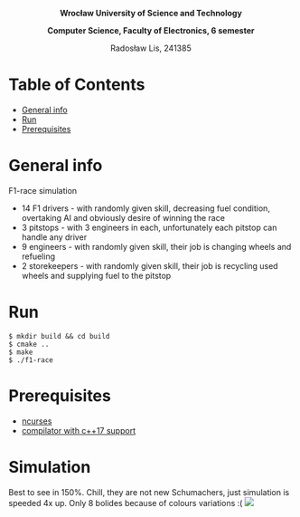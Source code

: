 **<p align="center"> Wrocław University of Science and Technology </p>**
**<p align="center"> Computer Science, Faculty of Electronics, 6 semester </p>**
<p align="center"> Radosław Lis, 241385 </p>

# Table of Contents
- [General info](#desc)
- [Run](#run)
- [Prerequisites](#pre)

<a name="desc"></a>
# General info
F1-race simulation
- 14 F1 drivers - with randomly given skill, decreasing fuel condition, overtaking AI and obviously desire of winning the race
- 3 pitstops - with 3 engineers in each, unfortunately each pitstop can handle any driver
- 9 engineers - with randomly given skill, their job is changing wheels and refueling
- 2 storekeepers - with randomly given skill, their job is recycling used wheels and supplying fuel to the pitstop

<a name="run"></a>
# Run

```
$ mkdir build && cd build
$ cmake ..
$ make
$ ./f1-race
```
<a name="pre"></a>
# Prerequisites
- [ncurses](https://en.wikipedia.org/wiki/Ncurses)
- [compilator with c++17 support](https://gcc.gnu.org/)

<a name="pre"></a>
# Simulation
Best to see in 150%. Chill, they are not new Schumachers, just simulation is speeded 4x up. Only 8 bolides because of colours variations :(
![](https://github.com/radosz99/f1-race/blob/master/resized_race.gif)

